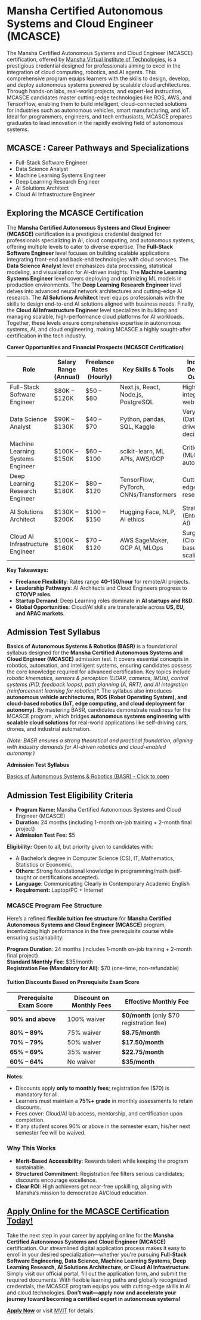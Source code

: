 # Mansha Certified Autonomous Systems and Cloud Engineer (MCASCE)

The Mansha Certified Autonomous Systems and Cloud Engineer (MCASCE) certification, offered by [Mansha Virtual Institute of Technologies](https://mvitech.org/), is a prestigious credential designed for professionals aiming to excel in the integration of cloud computing, robotics, and AI agents. This comprehensive program equips learners with the skills to design, develop, and deploy autonomous systems powered by scalable cloud architectures. Through hands-on labs, real-world projects, and expert-led instruction, MCASCE candidates master cutting-edge technologies like ROS, AWS, and TensorFlow, enabling them to build intelligent, cloud-connected solutions for industries such as autonomous vehicles, smart manufacturing, and IoT. Ideal for programmers, engineers, and tech enthusiasts, MCASCE prepares graduates to lead innovation in the rapidly evolving field of autonomous systems.

## MCASCE : Career Pathways and Specializations

- Full-Stack Software Engineer
- Data Science Analyst
- Machine Learning Systems Engineer
- Deep Learning Research Engineer
- AI Solutions Architect
- Cloud AI Infrastructure Engineer
  
## Exploring the MCASCE Certification

The **Mansha Certified Autonomous Systems and Cloud Engineer (MCASCE)** certification is a prestigious credential designed for professionals specializing in AI, cloud computing, and autonomous systems, offering multiple levels to cater to diverse expertise. The **Full-Stack Software Engineer** level focuses on building scalable applications integrating front-end and back-end technologies with cloud services. The **Data Science Analyst** level emphasizes data processing, statistical modeling, and visualization for AI-driven insights. The **Machine Learning Systems Engineer** level covers deploying and optimizing ML models in production environments. The **Deep Learning Research Engineer** level delves into advanced neural network architectures and cutting-edge AI research. The **AI Solutions Architect** level equips professionals with the skills to design end-to-end AI solutions aligned with business needs. Finally, the **Cloud AI Infrastructure Engineer** level specializes in building and managing scalable, high-performance cloud platforms for AI workloads. Together, these levels ensure comprehensive expertise in autonomous systems, AI, and cloud engineering, making MCASCE a highly sought-after certification in the tech industry.

**Career Opportunities and Financial Prospects (MCASCE Certification)**  

| Role                          | Salary Range (Annual) | Freelance Rates (Hourly) | Key Skills & Tools                     | Industry Demand Outlook          |  
|-------------------------------|-----------------------|--------------------------|----------------------------------------|----------------------------------|  
| Full-Stack Software Engineer  | $80K – $120K         | $50 – $80               | Next.js, React, Node.js, PostgreSQL   | High (AI-integrated web apps)    |  
| Data Science Analyst          | $90K – $130K         | $40 – $70               | Python, pandas, SQL, Kaggle          | Very High (Data-driven decisions)|  
| Machine Learning Systems Engineer | $100K – $150K    | $60 – $100              | scikit-learn, ML APIs, AWS/GCP        | Critical (MLOps & automation)    |  
| Deep Learning Research Engineer | $120K – $180K      | $80 – $120              | TensorFlow, PyTorch, CNNs/Transformers| Cutting-edge (AI research)       |  
| AI Solutions Architect        | $130K – $200K       | $100 – $150             | Hugging Face, NLP, AI ethics          | Strategic (Enterprise AI)        |  
| Cloud AI Infrastructure Engineer | $100K – $160K     | $70 – $120              | AWS SageMaker, GCP AI, MLOps          | Surge (Cloud-based AI scaling)   |  

**Key Takeaways:**  

- **Freelance Flexibility**: Rates range **$40–$150/hour** for remote/AI projects.  
- **Leadership Pathways**: AI Architects and Cloud Engineers progress to **CTO/VP roles**.  
- **Startup Demand**: Deep Learning roles dominate in **AI startups and R&D**.  
- **Global Opportunities**: Cloud/AI skills are transferable across **US, EU, and APAC markets**.

## Admission Test Syllabus
**Basics of Autonomous Systems & Robotics (BASR)** is a foundational syllabus designed for the **Mansha Certified Autonomous Systems and Cloud Engineer (MCASCE)** admission test. It covers essential concepts in robotics, automation, and intelligent systems, ensuring candidates possess the core knowledge required for advanced certification. Key topics include **robotic kinematics, sensors & perception (LiDAR, cameras, IMUs), control systems (PID, feedback loops), path planning (A*, RRT), and AI integration (reinforcement learning for robotics)**. The syllabus also introduces **autonomous vehicle architectures, ROS (Robot Operating System), and cloud-based robotics (IoT, edge computing, and cloud deployment for autonomy)**. By mastering BASR, candidates demonstrate readiness for the MCASCE program, which bridges **autonomous systems engineering with scalable cloud solutions** for real-world applications like self-driving cars, drones, and industrial automation.  

*(Note: BASR ensures a strong theoretical and practical foundation, aligning with industry demands for AI-driven robotics and cloud-enabled autonomy.)*  


**Admission Test Syllabus**

[Basics of Autonomous Systems & Robotics (BASR) - Click to open](00_BASR/Readme.md)


## Admission Test Eligibility Criteria
- **Program Name:** Mansha Certified Autonomous Systems and Cloud Engineer (MCASCE)
- **Duration:** 24 months (including 1-month on-job training + 2-month final project)
- **Admission Test Fee:** $5

**Eligibility:** Open to all, but priority given to candidates with:
- A Bachelor’s degree in Computer Science (CS), IT, Mathematics, Statistics or Economic.
- **Others:** Strong foundational knowledge in programming/math (self-taught or certifications accepted).
- **Language**: Communicating Clearly in Contemporary Academic English
- **Requirement:** Laptop/PC + Internet


### **MCASCE Program Fee Structure**  

Here’s a refined **flexible tuition fee structure** for **Mansha Certified Autonomous Systems and Cloud Engineer (MCASCE)** program, incentivizing high performance in the free prerequisite course while ensuring sustainability:  

**Program Duration**: 24 months (includes 1-month on-job training + 2-month final project)  
**Standard Monthly Fee**: $35/month  
**Registration Fee (Mandatory for All)**: $70 (one-time, non-refundable)  

#### **Tuition Discounts Based on Prerequisite Exam Score**  

| **Prerequisite Exam Score** | **Discount on Monthly Fees** | **Effective Monthly Fee** |  
|-----------------------------|-----------------------------|---------------------------|  
| **90% and above**           | 100% waiver                 | **$0/month** (only $70 registration fee) |  
| **80% – 89%**               | 75% waiver                  | **$8.75/month** |  
| **70% – 79%**               | 50% waiver                  | **$17.50/month** |  
| **65% – 69%**               | 35% waiver                  | **$22.75/month** |  
| **60% – 64%**               | No waiver                   | **$35/month** |  

**Notes**:  
- Discounts apply **only to monthly fees**; registration fee ($70) is mandatory for all.  
- Learners must maintain a **75%+ grade** in monthly assessments to retain discounts.  
- Fees cover: Cloud/AI lab access, mentorship, and certification upon completion.  
- If any student scores 90% or above in the semester exam, his/her next semester fee will be waived.
  
### **Why This Works**  
- **Merit-Based Accessibility**: Rewards talent while keeping the program sustainable.  
- **Structured Commitment**: Registration fee filters serious candidates; discounts encourage excellence.  
- **Clear ROI**: High achievers get near-free upskilling, aligning with Mansha’s mission to democratize AI/Cloud education.  



## [Apply Online for the MCASCE Certification Today!](https://mvitech.org/pages/apply)

Take the next step in your career by applying online for the **Mansha Certified Autonomous Systems and Cloud Engineer (MCASCE)** certification. Our streamlined digital application process makes it easy to enroll in your desired specialization—whether you're pursuing **Full-Stack Software Engineering, Data Science, Machine Learning Systems, Deep Learning Research, AI Solutions Architecture, or Cloud AI Infrastructure**. Simply visit our official portal, fill out the application form, and submit the required documents. With flexible learning paths and globally recognized credentials, the MCASCE program equips you with cutting-edge skills in AI and cloud technologies. **Don’t wait—apply now and accelerate your journey toward becoming a certified expert in autonomous systems!**  

**[Apply Now](https://mvitech.org/pages/apply)** or visit [MVIT](https://mvitech.org/pages/apply) for details.  


